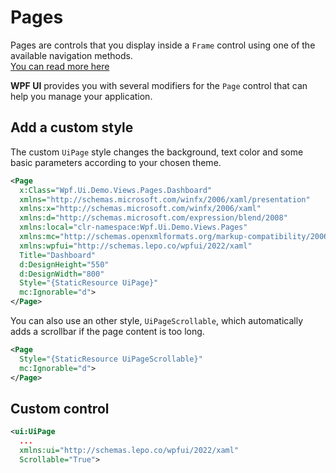 # Pages
Pages are controls that you display inside a `Frame` control using one of the available navigation methods.  
[You can read more here](https://docs.microsoft.com/en-us/dotnet/api/system.windows.controls.page)

**WPF UI** provides you with several modifiers for the `Page` control that can help you manage your application.

## Add a custom style
The custom `UiPage` style changes the background, text color and some basic parameters according to your chosen theme.

```xml
<Page
  x:Class="Wpf.Ui.Demo.Views.Pages.Dashboard"
  xmlns="http://schemas.microsoft.com/winfx/2006/xaml/presentation"
  xmlns:x="http://schemas.microsoft.com/winfx/2006/xaml"
  xmlns:d="http://schemas.microsoft.com/expression/blend/2008"
  xmlns:local="clr-namespace:Wpf.Ui.Demo.Views.Pages"
  xmlns:mc="http://schemas.openxmlformats.org/markup-compatibility/2006"
  xmlns:wpfui="http://schemas.lepo.co/wpfui/2022/xaml"
  Title="Dashboard"
  d:DesignHeight="550"
  d:DesignWidth="800"
  Style="{StaticResource UiPage}"
  mc:Ignorable="d">
</Page>
```

You can also use an other style, `UiPageScrollable`, which automatically adds a scrollbar if the page content is too long.
```xml
<Page
  Style="{StaticResource UiPageScrollable}"
  mc:Ignorable="d">
</Page>
```

## Custom control
```xml
<ui:UiPage
  ...
  xmlns:ui="http://schemas.lepo.co/wpfui/2022/xaml"
  Scrollable="True">
```